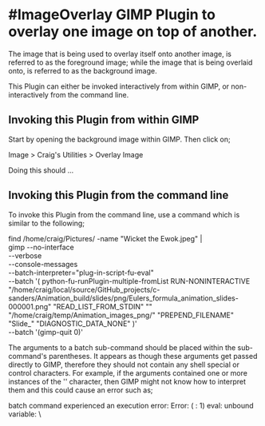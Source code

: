 #ImageOverlay
GIMP Plugin to overlay one image on top of another.
===================================================

The image that is being used to overlay itself onto another image, is referred to as the foreground image; while
the image that is being overlaid onto, is referred to as the background image.

This Plugin can either be invoked interactively from within GIMP, or non-interactively from the command line.


Invoking this Plugin from within GIMP
-------------------------------------

Start by opening the background image within GIMP. Then click on;

  Image > Craig's Utilities > Overlay Image

Doing this should ...


Invoking this Plugin from the command line
------------------------------------------

To invoke this Plugin from the command line, use a command which is similar to the following;

find /home/craig/Pictures/ -name "Wicket the Ewok.jpeg" | \
gimp --no-interface \
     --verbose \
     --console-messages \
     --batch-interpreter="plug-in-script-fu-eval" \
     --batch '(
               python-fu-runPlugin-multiple-fromList
               RUN-NONINTERACTIVE
               "/home/craig/local/source/GitHub_projects/c-sanders/Animation_build/slides/png/Eulers_formula_animation_slides-000001.png"
               "READ_LIST_FROM_STDIN"
               ""
               "/home/craig/temp/Animation_images_png/"
               "PREPEND_FILENAME"
               "Slide_"
               "DIAGNOSTIC_DATA_NONE"
              )' \
     --batch '(gimp-quit 0)'

The arguments to a batch sub-command should be placed within the sub-command's parentheses. It appears as though these arguments get passed directly to
GIMP, therefore they should not contain any shell special or control characters. For example, if the arguments contained one or more instances of the '\'
character, then GIMP might not know how to interpret them and this could cause an error such as;

  batch command experienced an execution error:
  Error: ( : 1) eval: unbound variable: \
